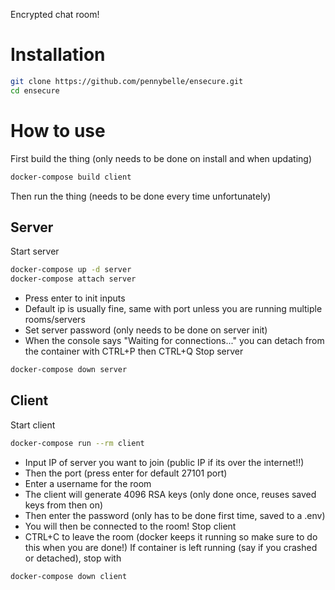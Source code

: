Encrypted chat room!

# Installation
```sh
git clone https://github.com/pennybelle/ensecure.git
cd ensecure
```

# How to use
First build the thing (only needs to be done on install and when updating)
```sh
docker-compose build client
```
Then run the thing (needs to be done every time unfortunately)
## Server
Start server
```sh
docker-compose up -d server
docker-compose attach server
```
- Press enter to init inputs
- Default ip is usually fine, same with port unless you are running multiple rooms/servers
- Set server password (only needs to be done on server init)
- When the console says "Waiting for connections..." you can detach from the container with CTRL+P then CTRL+Q
Stop server
```sh
docker-compose down server
```
## Client
Start client
```sh
docker-compose run --rm client
```
- Input IP of server you want to join (public IP if its over the internet!!)
- Then the port (press enter for default 27101 port)
- Enter a username for the room
- The client will generate 4096 RSA keys (only done once, reuses saved keys from then on)
- Then enter the password (only has to be done first time, saved to a .env)
- You will then be connected to the room!
Stop client
- CTRL+C to leave the room (docker keeps it running so make sure to do this when you are done!)
If container is left running (say if you crashed or detached), stop with
```sh
docker-compose down client
```
